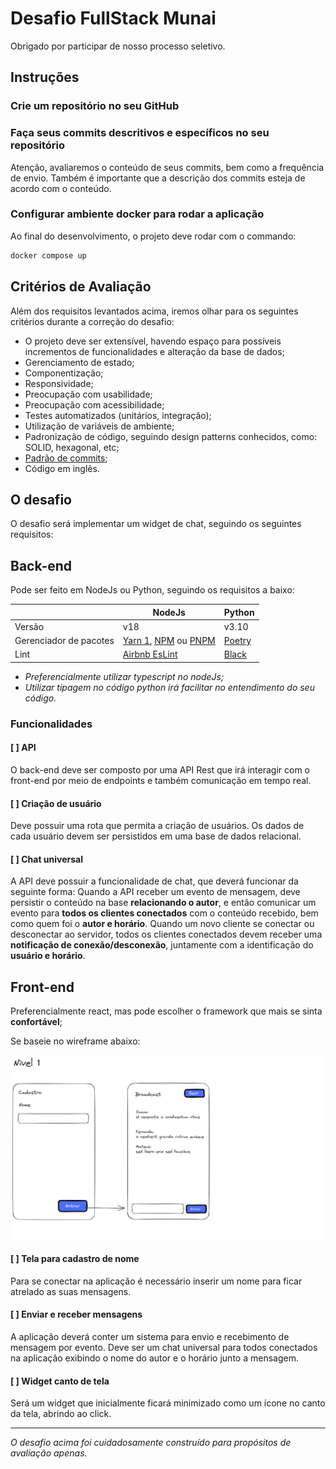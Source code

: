 # Desafio FullStack Munai

Obrigado por participar de nosso processo seletivo.

## Instruções

### Crie um repositório no seu GitHub

### Faça seus commits descritivos e específicos no seu repositório

Atenção, avaliaremos o conteúdo de seus commits, bem como a frequência de envio. Também é importante que a descrição dos commits esteja de acordo com o conteúdo.

### Configurar ambiente docker para rodar a aplicação

Ao final do desenvolvimento, o projeto deve rodar com o commando:

```bash
docker compose up
```

## Critérios de Avaliação

Além dos requisitos levantados acima, iremos olhar para os seguintes critérios durante a correção do desafio:

- O projeto deve ser extensível, havendo espaço para possíveis incrementos de funcionalidades e alteração da base de dados;
- Gerenciamento de estado;
- Componentização;
- Responsividade;
- Preocupação com usabilidade;
- Preocupação com acessibilidade;
- Testes automatizados (unitários, integração);
- Utilização de variáveis de ambiente;
- Padronização de código, seguindo design patterns conhecidos, como: SOLID, hexagonal, etc;
- [Padrão de commits](https://www.conventionalcommits.org/pt-br/v1.0.0/);
- Código em inglês.

## O desafio

O desafio será implementar um widget de chat, seguindo os seguintes requisitos:

## Back-end

Pode ser feito em NodeJs ou Python, seguindo os requisitos a baixo:

|                        | NodeJs                                                                                       | Python                                |
| ---------------------- | -------------------------------------------------------------------------------------------- | ------------------------------------- |
| Versão                 | v18                                                                                          | v3.10                                 |
| Gerenciador de pacotes | [Yarn 1](https://yarnpkg.com/), [NPM](https://www.npmjs.com/) ou [PNPM](https://pnpm.io/pt/) | [Poetry](https://python-poetry.org/)  |
| Lint                   | [Airbnb EsLint](https://www.npmjs.com/package/eslint-config-airbnb)                          | [Black](https://github.com/psf/black) |

- _Preferencialmente utilizar typescript no nodeJs;_
- _Utilizar tipagem no código python irá facilitar no entendimento do seu código._

### Funcionalidades

#### [ ] API

O back-end deve ser composto por uma API Rest que irá interagir com o front-end por meio de endpoints e também comunicação em tempo real.

#### [ ] Criação de usuário

Deve possuir uma rota que permita a criação de usuários. Os dados de cada usuário devem ser persistidos em uma base de dados relacional.

#### [ ] Chat universal

A API deve possuir a funcionalidade de chat, que deverá funcionar da seguinte forma:
Quando a API receber um evento de mensagem, deve persistir o conteúdo na base **relacionando o autor**, e então comunicar um evento para **todos os clientes conectados** com o conteúdo recebido, bem como quem foi o **autor e horário**.
Quando um novo cliente se conectar ou desconectar ao servidor, todos os clientes conectados devem receber uma **notificação de conexão/desconexão**, juntamente com a identificação do **usuário e horário**.

## Front-end

Preferencialmente react, mas pode escolher o framework que mais se sinta **confortável**;

Se baseie no wireframe abaixo:

<img src="./assets/wireframe.png" alt="Wireframe" height="auto" style="max-width: 700;" />

#### [ ] Tela para cadastro de nome

Para se conectar na aplicação é necessário inserir um nome para ficar atrelado as suas mensagens.

#### [ ] Enviar e receber mensagens

A aplicação deverá conter um sistema para envio e recebimento de mensagem por evento.
Deve ser um chat universal para todos conectados na aplicação exibindo o nome do autor e o horário junto a mensagem.

#### [ ] Widget canto de tela

Será um widget que inicialmente ficará minimizado como um ícone no canto da tela, abrindo ao click.

---

_O desafio acima foi cuidadosamente construído para propósitos de avaliação apenas._
